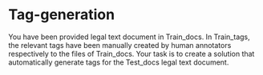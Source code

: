 # Tag-generation
You have been provided legal text document in Train_docs. In Train_tags, the relevant tags  have been manually created by human annotators respectively to the files of Train_docs. Your  task is to create a solution that automatically generate tags for the Test_docs legal text  document.
